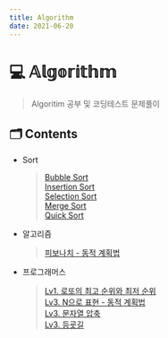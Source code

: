 ```yaml
---
title: Algorithm
date: 2021-06-20
---  
```


# 💻 𝔸𝕝𝕘𝕠𝕣𝕚𝕥𝕙𝕞  

> Algoritim 공부 및 코딩테스트 문제풀이

## 🗂 Contents
- Sort
  > [Bubble Sort](/posts/Algorithm/01_Sort_01_BubbleSort.html)  
  > [Insertion Sort](/posts/Algorithm/01_Sort_02_InsertionSort.html)  
  > [Selection Sort](/posts/Algorithm/01_Sort_03_SelectionSort.html)  
  > [Merge Sort](/posts/Algorithm/01_Sort_04_MergeSort.html)  
  > [Quick Sort](/posts/Algorithm/01_Sort_05_QuickSort.html)  
  
- 알고리즘  
  > [피보나치 - 동적 계획법](/posts/Algorithm/02_Algorithm_01_Fibonacci_DynamicProgramming.html)  

- 프로그래머스  
  > [Lv1. 로또의 최고 순위와 최저 순위](/posts/Algorithm/03_Programmers_01_lottos_max_min.html)  
  > [Lv3. N으로 표현 - 동적 계획법](/posts/Algorithm/03_Programmers_02_N으로표현_DynamicProgramming.html)  
  > [Lv3. 문자열 압축](/posts/Algorithm/03_Programmers_03_Compress_Word.html)  
  > [Lv3. 등굣길](/posts/Algorithm/03_Programmers_03_GoToSchool.html)  

